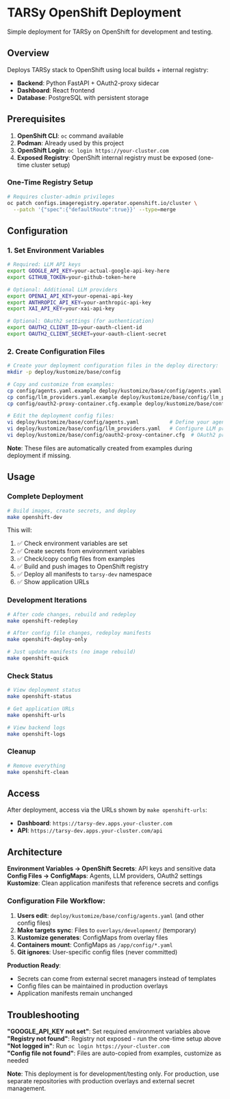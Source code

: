 # TARSy OpenShift Deployment

Simple deployment for TARSy on OpenShift for development and testing.

## Overview

Deploys TARSy stack to OpenShift using local builds + internal registry:
- **Backend**: Python FastAPI + OAuth2-proxy sidecar
- **Dashboard**: React frontend  
- **Database**: PostgreSQL with persistent storage

## Prerequisites

1. **OpenShift CLI**: `oc` command available
2. **Podman**: Already used by this project
3. **OpenShift Login**: `oc login https://your-cluster.com`
4. **Exposed Registry**: OpenShift internal registry must be exposed (one-time cluster setup)

### One-Time Registry Setup
```bash
# Requires cluster-admin privileges
oc patch configs.imageregistry.operator.openshift.io/cluster \
  --patch '{"spec":{"defaultRoute":true}}' --type=merge
```

## Configuration

### 1. Set Environment Variables
```bash
# Required: LLM API keys
export GOOGLE_API_KEY=your-actual-google-api-key-here
export GITHUB_TOKEN=your-github-token-here

# Optional: Additional LLM providers
export OPENAI_API_KEY=your-openai-api-key
export ANTHROPIC_API_KEY=your-anthropic-api-key
export XAI_API_KEY=your-xai-api-key

# Optional: OAuth2 settings (for authentication)
export OAUTH2_CLIENT_ID=your-oauth-client-id
export OAUTH2_CLIENT_SECRET=your-oauth-client-secret
```

### 2. Create Configuration Files
```bash
# Create your deployment configuration files in the deploy directory:
mkdir -p deploy/kustomize/base/config

# Copy and customize from examples:
cp config/agents.yaml.example deploy/kustomize/base/config/agents.yaml
cp config/llm_providers.yaml.example deploy/kustomize/base/config/llm_providers.yaml
cp config/oauth2-proxy-container.cfg.example deploy/kustomize/base/config/oauth2-proxy-container.cfg

# Edit the deployment config files:
vi deploy/kustomize/base/config/agents.yaml          # Define your agents and runbooks
vi deploy/kustomize/base/config/llm_providers.yaml   # Configure LLM provider settings
vi deploy/kustomize/base/config/oauth2-proxy-container.cfg  # OAuth2 proxy settings (optional)
```

**Note**: These files are automatically created from examples during deployment if missing.

## Usage

### Complete Deployment
```bash
# Build images, create secrets, and deploy
make openshift-dev
```

This will:
1. ✅ Check environment variables are set
2. ✅ Create secrets from environment variables
3. ✅ Check/copy config files from examples
4. ✅ Build and push images to OpenShift registry
5. ✅ Deploy all manifests to `tarsy-dev` namespace
6. ✅ Show application URLs

### Development Iterations
```bash
# After code changes, rebuild and redeploy
make openshift-redeploy

# After config file changes, redeploy manifests
make openshift-deploy-only

# Just update manifests (no image rebuild)
make openshift-quick
```

### Check Status
```bash
# View deployment status
make openshift-status

# Get application URLs  
make openshift-urls

# View backend logs
make openshift-logs
```

### Cleanup
```bash
# Remove everything
make openshift-clean
```

## Access

After deployment, access via the URLs shown by `make openshift-urls`:
- **Dashboard**: `https://tarsy-dev.apps.your-cluster.com`
- **API**: `https://tarsy-dev.apps.your-cluster.com/api`

## Architecture

**Environment Variables → OpenShift Secrets**: API keys and sensitive data  
**Config Files → ConfigMaps**: Agents, LLM providers, OAuth2 settings  
**Kustomize**: Clean application manifests that reference secrets and configs  

### Configuration File Workflow:
1. **Users edit**: `deploy/kustomize/base/config/agents.yaml` (and other config files)
2. **Make targets sync**: Files to `overlays/development/` (temporary)
3. **Kustomize generates**: ConfigMaps from overlay files
4. **Containers mount**: ConfigMaps as `/app/config/*.yaml`
5. **Git ignores**: User-specific config files (never committed)

**Production Ready**: 
- Secrets can come from external secret managers instead of templates
- Config files can be maintained in production overlays  
- Application manifests remain unchanged

## Troubleshooting

**"GOOGLE_API_KEY not set"**: Set required environment variables above  
**"Registry not found"**: Registry not exposed - run the one-time setup above  
**"Not logged in"**: Run `oc login https://your-cluster.com`  
**"Config file not found"**: Files are auto-copied from examples, customize as needed  

**Note**: This deployment is for development/testing only. For production, use separate repositories with production overlays and external secret management.